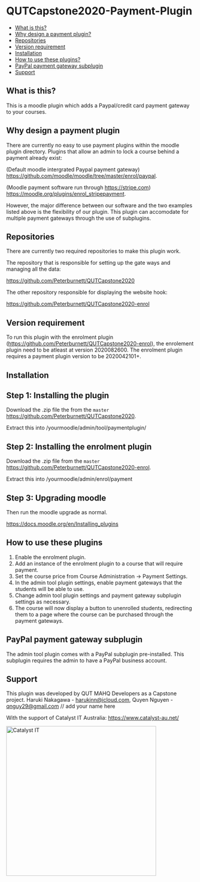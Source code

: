 # QUTCapstone2020-Payment-Plugin

* [What is this?](#what-is-this)
* [Why design a payment plugin?](#Why-design-a-payment-plugin)
* [Repositories](#Repositories)
* [Version requirement](#Version-requirement)
* [Installation](#installation)
* [How to use these plugins?](#How-to-use-these-plugins)
* [PayPal payment gateway subplugin](#PayPal-payment-gateway-subplugin)
* [Support](#Support) 

## What is this?
This is a moodle plugin which adds a Paypal/credit card payment gateway to your courses.

## Why design a payment plugin
There are currently no easy to use payment plugins within the moodle plugin directory.
Plugins that allow an admin to lock a course behind a payment already exist:

(Default moodle intergrated Paypal payment gateway) https://github.com/moodle/moodle/tree/master/enrol/paypal.

(Moodle payment software run through https://stripe.com) https://moodle.org/plugins/enrol_stripepayment.

However, the major difference between our software and the two examples listed above is the flexibility of our plugin.
This plugin can accomodate for multiple payment gateways through the use of subplugins.

## Repositories
There are currently two required repositories to make this plugin work.

The repository that is responsible for setting up the gate ways and managing all the data:

https://github.com/Peterburnett/QUTCapstone2020 

The other repository responsible for displaying the website hook:

https://github.com/Peterburnett/QUTCapstone2020-enrol

## Version requirement

To run this plugin with the enrolment plugin (https://github.com/Peterburnett/QUTCapstone2020-enrol), the enrolement plugin need to be atleast at version 2020082600.
The enrolment plugin  requires a payment plugin version to be 2020042101+.

## Installation

Step 1: Installing the plugin
-------------------------------
Download the .zip file the from the `master` https://github.com/Peterburnett/QUTCapstone2020.

Extract this into /yourmoodle/admin/tool/paymentplugin/

Step 2: Installing the enrolment plugin
-------------------------------
Download the .zip file from the `master` https://github.com/Peterburnett/QUTCapstone2020-enrol.

Extract this into /yourmoodle/admin/enrol/payment

Step 3: Upgrading moodle
-------------------------------
Then run the moodle upgrade as normal.

https://docs.moodle.org/en/Installing_plugins

## How to use these plugins

1. Enable the enrolment plugin.
2. Add an instance of the enrolment plugin to a course that will require payment.
3. Set the course price from Course Administration -> Payment Settings.
4. In the admin tool plugin settings, enable payment gateways that the students will be able to use.
5. Change admin tool plugin settings and payment gateway subplugin settings as necessary.
6. The course will now display a button to unenrolled students, redirecting them to a page where the course can be purchased through the payment gateways.

## PayPal payment gateway subplugin

The admin tool plugin comes with a PayPal subplugin pre-installed. This subplugin requires the admin to have a PayPal business account.

## Support

This plugin was developed by QUT MAHQ Developers as a Capstone project.
Haruki Nakagawa - harukinn@icloud.com, Quyen Nguyen - qnguy29@gmail.com
// add your name here


With the support of Catalyst IT Australia:
https://www.catalyst-au.net/

<img alt="Catalyst IT" src="https://cdn.rawgit.com/CatalystIT-AU/moodle-auth_saml2/master/pix/catalyst-logo.svg" width="400">
